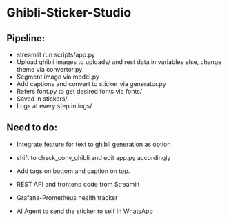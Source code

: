 # Ghibli-Sticker-Studio

## Pipeline:
- streamlit run scripts/app.py
- Upload ghibli images to uploads/ and rest data in variables else, change theme via convertor.py
- Segment image via model.py
- Add captions and convert to sticker via generator.py
- Refers font.py to get desired fonts via fonts/
- Saved in stickers/
- Logs at every step in logs/

## Need to do:
- Integrate feature for text to ghibli generation as option

- shift to check_conv_ghibli and edit app.py accordingly

- Add tags on bottom and caption on top.

- REST API and frontend code from Streamlit

- Grafana-Prometheus health tracker

- AI Agent to send the sticker to self in WhatsApp